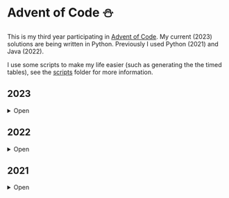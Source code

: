 # Advent of Code ⛄

This is my third year participating in [Advent of Code](https://www.adventofcode.com).
My current (2023) solutions are being written in Python. Previously I used Python (2021) and Java
(2022).

I use some scripts to make my life easier (such as generating the the timed tables),
see the [scripts](scripts/) folder for more information.

## 2023

<details><summary>Open</summary>

---

> **Note**:
> Performance runs were done on an Intel i7-9750H @ 2.60GHz, and were repeated
> 1000 times.

<table>
  <tr>
    <td align="center" rowspan=2><b>Day</b></th>
    <td align="center" rowspan=2><b>Status</b></th>
    <td align="center" rowspan=2><b>Source</b></th>
    <td align="center" colspan=2><b>Performance</b></th>
  </tr>
  <tr>
    <td align="center"><b>Part 1</b></th>
    <td align="center"><b>Part 2</b></th>
  </tr>
  <tr>
    <td><a href="https://www.adventofcode.com/2023/day/1">01 - Trebuchet</a></td>
    <td>⭐⭐</td>
		<td><a href="2023/01/solver.py">Link</a></td>
    <td><code>4118.96µs</code></td>
    <td><code>7738.76µs</code></td>
  </tr>
	<tr>
		<td><a href="https://www.adventofcode.com/2023/day/2">02 - Cube Conundrum</a></td>
		<td>⭐⭐</td>
		<td><a href="2023/02/solver.py">Link</a></td>
		<td><code>623.38µs</code></td>
		<td><code>699.21µs</code></td>
	</tr>
	<tr>
		<td><a href="https://www.adventofcode.com/2023/day/3">03 - Gear Ratios</a></td>
		<td>⭐⭐</td>
		<td><a href="2023/03/solver.py">Link</a></td>
		<td><code>10907.36µs</code></td>
		<td><code>11382.23µs</code></td>
	</tr>
	<tr>
		<td><a href="https://www.adventofcode.com/2023/day/4">04 - Scratchcards</a></td>
		<td>⭐⭐</td>
		<td><a href="2023/04/solver.py">Link</a></td>
		<td><code>1417.64µs</code></td>
		<td><code>1466.38µs</code></td>
	</tr>
	<tr>
		<td><a href="https://www.adventofcode.com/2023/day/5">05 - If You Give A Seed A Fertilizer</a></td>
		<td>⭐⭐</td>
		<td><a href="2023/05/solver.py">Link</a></td>
		<td><code>292.96µs</code></td>
		<td><code>4080.67µs</code></td>
	</tr>
	<tr>
		<td><a href="https://www.adventofcode.com/2023/day/6">06 - Wait For It</a></td>
		<td>⭐⭐</td>
		<td><a href="2023/06/solver.py">Link</a></td>
		<td><code>204.44µs</code></td>
		<td><code>138.88µs</code></td>
	</tr>
	<tr>
		<td><a href='https://www.adventofcode.com/2023/day/7'>07 - Camel Cards</a></td>
		<td>⭐⭐</td>
		<td><a href='2023/07/solver.py'>Link</a></td>
		<td><code>3612.29µs</code></td>
		<td><code>7194.69µs</code></td>
	</tr>
	<tr>
		<td><a href='https://www.adventofcode.com/2023/day/8'>08 - Haunted Wasteland</a></td>
		<td>⭐⭐</td>
		<td><a href='2023/08/solver.py'>Link</a></td>
		<td><code>4548.57µs</code></td>
		<td><code>41394.11µs</code></td>
	</tr>
	<tr>
		<td><a href='https://www.adventofcode.com/2023/day/9'>09 - Mirage Maintenance</a></td>
		<td>⭐⭐</td>
		<td><a href='2023/09/solver.py'>Link</a></td>
		<td><code>5273.31µs</code></td>
		<td><code>5791.25µs</code></td>
	</tr>
	<tr>
		<td><a href='https://www.adventofcode.com/2023/day/10'>10 - Pipe Maze</a></td>
		<td>⭐⭐</td>
		<td><a href='2023/10/solver.py'>Link</a></td>
		<td><code>52023.52µs</code></td>
		<td><code>763180.69µs</code></td>
	</tr>
</table>

</details>

## 2022

<details><summary>Open</summary>

---

| Day                                                                     | Status |
| ----------------------------------------------------------------------- | :----: |
| [01 - Calorie Counting](https://www.adventofcode.com/2022/day/1)        |  ⭐⭐  |
| [02 - Rock Paper Scissors](https://www.adventofcode.com/2022/day/2)     |  ⭐⭐  |
| [03 - Rucksack Reorganization](https://www.adventofcode.com/2022/day/3) |  ⭐⭐  |
| [04 - Camp Cleanup](https://www.adventofcode.com/2022/day/4)            |  ⭐⭐  |
| [05 - Supply Stacks](https://www.adventofcode.com/2022/day/5)           |  ⭐⭐  |
| [06 - Tuning Trouble](https://www.adventofcode.com/2022/day/6)          |  ⭐⭐  |
| [07 - No Space Left On Device](https://www.adventofcode.com/2022/day/7) |  ⭐⭐  |
| [08 - Treetop Tree House](https://www.adventofcode.com/2022/day/8)      |  ⭐⭐  |

</details>

## 2021

<details><summary>Open</summary>

---

| Day                                                                      | Status |
| ------------------------------------------------------------------------ | :----: |
| [01 - Sonar Sweep](https://www.adventofcode.com/2021/day/1)              |  ⭐⭐  |
| [02 - Dive!](https://www.adventofcode.com/2021/day/2)                    |  ⭐⭐  |
| [03 - Binary Diagnostic](https://www.adventofcode.com/2021/day/3)        |  ⭐⭐  |
| [04 - Giant Squid](https://www.adventofcode.com/2021/day/4)              |  ⭐⭐  |
| [05 - Hydrothermal Venture](https://www.adventofcode.com/2021/day/5)     |  ⭐⭐  |
| [06 - Lanternfish](https://www.adventofcode.com/2021/day/6)              |  ⭐⭐  |
| [07 - The Treachery of Whales](https://www.adventofcode.com/2021/day/7)  |  ⭐⭐  |
| [08 - Seven Segment Search](https://www.adventofcode.com/2021/day/8)     |  ⭐⭐  |
| [09 - Smoke Basin](https://www.adventofcode.com/2021/day/9)              |  ⭐⭐  |
| [10 - Syntax Scoring](https://www.adventofcode.com/2021/day/10)          |  ⭐⭐  |
| [11 - Dumbo Octopus](https://www.adventofcode.com/2021/day/11)           |  ⭐⭐  |
| [12 - Passage Pathing](https://www.adventofcode.com/2021/day/12)         |  ⭐⭐  |
| [13 - Transparent Origami](https://www.adventofcode.com/2021/day/13)     |  ⭐⭐  |
| [14 - Extended Polymerization](https://www.adventofcode.com/2021/day/14) |  ⭐⭐  |
| [15 - Chiton](https://www.adventofcode.com/2021/day/15)                  |  ⭐⭐  |
| [16 - Packet Decoder](https://www.adventofcode.com/2021/day/16)          |  ⭐⭐  |
| [17 - Trick Shot](https://www.adventofcode.com/2021/day/17)              |  ⭐⭐  |
| [18 - Snailfish](https://www.adventofcode.com/2021/day/18)               |  ⭐⭐  |
| [19 - Beacon Scanner](https://www.adventofcode.com/2021/day/19)          |  ⭐⭐  |
| [20 - Trench Map](https://www.adventofcode.com/2021/day/20)              |        |
| [21 - Dirac Dice](https://www.adventofcode.com/2021/day/21)              |  ⭐⭐  |
| [22 - Reactor Reboot](https://www.adventofcode.com/2021/day/22)          |        |
| [23 - Amphipod](https://www.adventofcode.com/2021/day/23)                |        |
| [24 - Arithmetic Logic Unit](https://www.adventofcode.com/2021/day/24)   |  ⭐⭐  |
| [25 - Sea Cucumber](https://www.adventofcode.com/2021/day/25)            |  ⭐⭐  |

</details>
